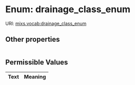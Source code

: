 
# Enum: drainage_class_enum




URI: [mixs.vocab:drainage_class_enum](https://w3id.org/mixs/vocab/drainage_class_enum)


## Other properties

|  |  |  |
| --- | --- | --- |

## Permissible Values

| Text | Meaning |
| :--- | --------: |

